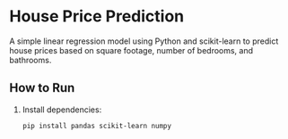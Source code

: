 # House Price Prediction

A simple linear regression model using Python and scikit-learn to predict house prices 
based on square footage, number of bedrooms, and bathrooms.

## How to Run

1. Install dependencies:
   ```bash
   pip install pandas scikit-learn numpy

